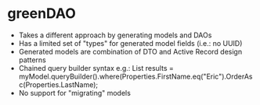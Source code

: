 # greenDAO

- Takes a different approach by generating models and DAOs
- Has a limited set of "types" for generated model fields (i.e.: no UUID)
- Generated models are combination of DTO and Active Record design patterns
- Chained query builder syntax e.g.: List results = myModel.queryBuilder().where(Properties.FirstName.eq("Eric").OrderAsc(Properties.LastName);
- No support for "migrating" models